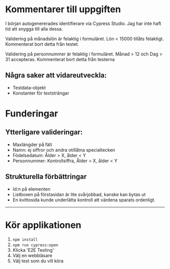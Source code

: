 
# Kommentarer till uppgiften

I början autogenererades identifierare via Cypress Studio. Jag har inte haft tid att snygga till alla dessa.

Validering på månadslön är felaktig i formuläret. 
Lön < 15000 tillåts felaktigt. 
Kommenterat bort detta från testet.

Validering på personnummer är felaktig i formuläret. 
Månad > 12 och Dag > 31 accepteras.
Kommenterat bort detta från testerna

## Några saker att vidareutveckla:
- Testdata-objekt
- Konstanter för textsträngar

# Funderingar
## Ytterligare valideringar:
- Maxlängder på fält
- Namn: ej siffror och andra otillåtna specialtecken
- Födelsedatum: Ålder > X, ålder < Y
- Personnummer: Kontrollsiffra, Ålder > X, ålder < Y

## Strukturella förbättringar
- Id:n på elementen
- Listboxen på förstasidan är lite svårjobbad, kanske kan bytas ut
- En kvittosida kunde underlätta kontroll att värdena sparats ordenligt.

----------------------------------------------------------

# Kör applikationen

1. `npm install`
2. `npm run cypress:open`
3. Klicka 'E2E Testing'
4. Välj en webbläsare
5. Välj test som du vill köra
